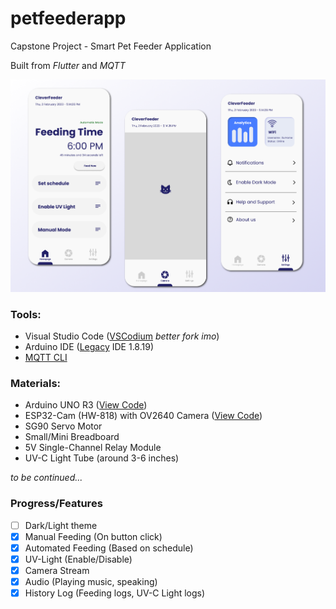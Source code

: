 # petfeederapp

Capstone Project - Smart Pet Feeder Application

Built from *Flutter* and *MQTT*

![](assets/20230221_154415_PetFeederApplicationDesign.png)

### Tools:

* Visual Studio Code ([VSCodium](https://vscodium.com/) _better fork imo_)
* Arduino IDE ([Legacy](https://www.arduino.cc/en/software/) IDE 1.8.19)
* [MQTT CLI](https://hivemq.github.io/mqtt-cli/)

### Materials:

* Arduino UNO R3 ([View Code](https://github.com/Thanatoslayer6/ArduinoSketches/tree/main/PetFeederExperiment/Uno))
* ESP32-Cam (HW-818) with OV2640 Camera ([View Code](https://github.com/Thanatoslayer6/ArduinoSketches/tree/main/PetFeederExperiment/ESP32))
* SG90 Servo Motor
* Small/Mini Breadboard
* 5V Single-Channel Relay Module
* UV-C Light Tube (around 3-6 inches)

*to be continued...*

### Progress/Features

* [ ] Dark/Light theme
* [X] Manual Feeding (On button click)
* [X] Automated Feeding (Based on schedule)
* [X] UV-Light (Enable/Disable)
* [X] Camera Stream
* [X] Audio (Playing music, speaking)
* [X] History Log (Feeding logs, UV-C Light logs)
